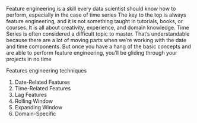 Feature engineering is a skill every data scientist should know how to perform, especially in the case of time series
The key to the top is always feature engineering, and it is not something taught in tutorials, books, or courses. 
It is all about creativity, experience, and domain knowledge.
Time Series is often considered a difficult topic to master. 
That’s understandable because there are a lot of moving parts when we’re working with the date and time components.
But once you have a hang of the basic concepts and are able to perform feature engineering, you’ll be gliding through your projects in no time

Features engineering techniques

1. Date-Related Features
2. Time-Related Features
3. Lag Features
4. Rolling Window
5. Expanding Window
6. Domain-Specific
